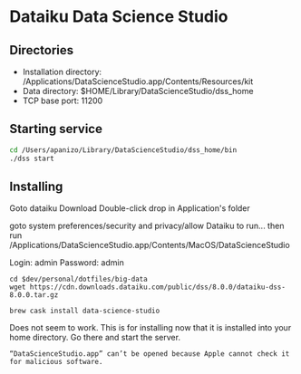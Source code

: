 # Dataiku Data Science Studio

## Directories

- Installation directory: /Applications/DataScienceStudio.app/Contents/Resources/kit
- Data directory: \$HOME/Library/DataScienceStudio/dss_home
- TCP base port: 11200

## Starting service

```bash
cd /Users/apanizo/Library/DataScienceStudio/dss_home/bin
./dss start
```

## Installing

Goto dataiku
Download
Double-click
drop in Application's folder

goto system preferences/security and privacy/allow Dataiku to run...
then run
/Applications/DataScienceStudio.app/Contents/MacOS/DataScienceStudio

Login: admin
Password: admin

```doesn't seem to
cd $dev/personal/dotfiles/big-data
wget https://cdn.downloads.dataiku.com/public/dss/8.0.0/dataiku-dss-8.0.0.tar.gz
```

```console doesn't seem to work
brew cask install data-science-studio
```

Does not seem to work. This is for installing now that it is installed into your home directory. Go there and start the server.

```console
“DataScienceStudio.app” can’t be opened because Apple cannot check it for malicious software.
```
